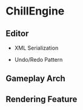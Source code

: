 # ChillEngine

## Editor

- XML Serialization

- Undo/Redo Pattern

## Gameplay Arch



## Rendering Feature